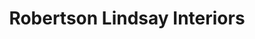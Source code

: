 ---
title: "Robertson Lindsay Interiors"
url: /edinburgh/robertson-lindsay-interiors/
shop: interior decoration
---